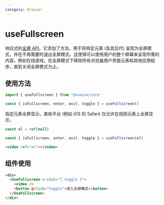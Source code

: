 ```yaml
---
category: Browser
---
```


# useFullscreen

响应式的[全屏 API](https://developer.mozilla.org/en-US/docs/Web/API/Fullscreen_API)。它添加了方法，用于将特定元素 (及其后代) 呈现为全屏模式，并在不再需要时退出全屏模式。这使得可以使用用户的整个屏幕来呈现所需的内容，例如在线游戏，在全屏模式下移除所有浏览器用户界面元素和其他应用程序，直到关闭全屏模式为止。

## 使用方法

```js
import { useFullscreen } from '@vueuse/core'

const { isFullscreen, enter, exit, toggle } = useFullscreen()
```

指定元素全屏显示。某些平台 (例如 iOS 的 Safari) 仅允许在视频元素上全屏显示。

```ts
const el = ref(null)

const { isFullscreen, enter, exit, toggle } = useFullscreen(el)
```

```html
<video ref="el"></video>
```

## 组件使用

```html
<div>
  <UseFullscreen v-slot="{ toggle }">
    <video />
    <button @click="toggle">进入全屏模式</button>
  </UseFullscreen>
</div>
```
